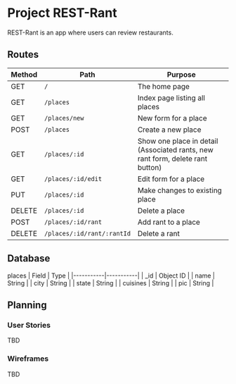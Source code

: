 # Project REST-Rant

REST-Rant is an app where users can review restaurants.

## Routes
| Method | Path | Purpose |
| ------ | ------------------------------------- | ----------------------------- |
| GET | `/` | The home page |
| GET | `/places` | Index page listing all places |
| GET | `/places/new` | New form for a place |
| POST | `/places` | Create a new place |
| GET | `/places/:id` | Show one place in detail (Associated rants, new rant form, delete rant button) |
| GET | `/places/:id/edit` | Edit form for a place |
| PUT | `/places/:id` | Make changes to existing place |
| DELETE | `/places/:id` | Delete a place |
| POST | `/places/:id/rant` | Add rant to a place |
| DELETE | `/places/:id/rant/:rantId` | Delete a rant |


## Database
places
| Field     | Type      |
|-----------|-----------|
| _id       | Object ID |
| name      | String    |
| city      | String    |
| state     | String    |
| cuisines  | String    |
| pic       | String    |


## Planning

### User Stories 
TBD

### Wireframes 
TBD
